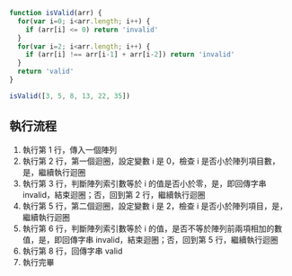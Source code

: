``` js
function isValid(arr) {
  for(var i=0; i<arr.length; i++) {
    if (arr[i] <= 0) return 'invalid'
  }
  for(var i=2; i<arr.length; i++) {
    if (arr[i] !== arr[i-1] + arr[i-2]) return 'invalid'
  }
  return 'valid'
}

isValid([3, 5, 8, 13, 22, 35])
```

## 執行流程
1. 執行第 1 行，傳入一個陣列
2. 執行第 2 行，第一個迴圈，設定變數 i 是 0，檢查 i 是否小於陣列項目數，是，繼續執行迴圈
3. 執行第 3 行，判斷陣列索引數等於 i 的值是否小於零，是，即回傳字串 invalid，結束迴圈；否，回到第 2 行，繼續執行迴圈
4. 執行第 5 行，第二個迴圈，設定變數 i 是 2，檢查 i 是否小於陣列項目，是，繼續執行迴圈
5. 執行第 6 行，判斷陣列索引數等於 i 的值，是否不等於陣列前兩項相加的數值，是，即回傳字串 invalid，結束迴圈；否，回到第 5 行，繼續執行迴圈
7. 執行第 8 行，回傳字串 valid
8. 執行完畢